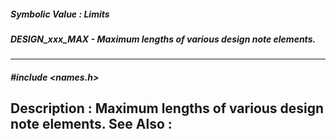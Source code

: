 ##### Symbolic Value : Limits
##### DESIGN_xxx_MAX - Maximum lengths of various design note elements.
---
##### #include <names.h>
**Description :**
Maximum lengths of various design note elements.
**See Also :**
[](D:/md_files/.md)
---
